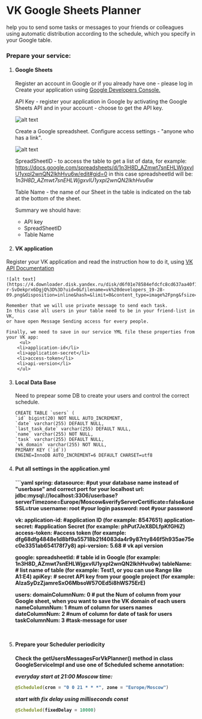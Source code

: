 <h1> VK Google Sheets Planner </h1>

<p> help you to send some tasks or messages to your friends or colleagues using automatic distribution 
according to the schedule, which you specify in your Google table.</p>

<h3>Prepare your service:</h3> 

1.  <h4>Google Sheets</h4>
    Register an account in Google or if you already have one - please log in
    Create your application using 
    <a href="https://console.developers.google.com"> Google Developers Console. </a>
    
    API Key - register your application in Google by activating the Google Sheets API and 
    in your account - choose to get the API key.
   
    ![alt text](https://3.downloader.disk.yandex.ru/disk/cc1a321abc8960c5a7f4effcb255b5915e7a20b10424b5c5b972e711fb662855/59fb7803/PcVKaV0E5tQ2noQ5gYGlGBDVxGCWL2J6vT5HYWj2w5eAjH-p4AIZuShZPOkcWdx-yYpQr3ompQLHP5tCYlL8Mg%3D%3D?uid=0&filename=api%20key.png&disposition=inline&hash=&limit=0&content_type=image%2Fpng&fsize=46462&hid=8c430edc7c2961dc76929ff89343ff67&media_type=image&tknv=v2&etag=c68f8e07390b9fce1daeb7aa0e8d1db4)

    Create a Google spreadsheet. Configure access settings - "anyone who has a link".
    
    ![alt text](https://3.downloader.disk.yandex.ru/disk/e8153e1b9b8c7964c6dd8d5ef31b421cc77676a7993413f5aae64672f2767efc/59fb77cf/PcVKaV0E5tQ2noQ5gYGlGGoMkOYDwOp9DK1ZJe8SMgWTm3jPtu8pMcfpRG6UpH4QUd8ENCQ4ANqy_9234IYxJw%3D%3D?uid=0&filename=google%20sheet%20for%20git.png&disposition=inline&hash=&limit=0&content_type=image%2Fpng&fsize=62554&hid=e9df44c3e78d8f5fff294d299b5614b8&media_type=image&tknv=v2&etag=e0e6aa26c7c9b28eb3e2053fcba5cabc)
    
    SpreadSheetID - to access the table to get a list of data, for example:
    https://docs.google.com/spreadsheets/d/1n3H8D_AZmwt7snEHLWjgxvIU1yxpl2wnQN2lkhHvu6w/edit#gid=0
    in this case spreadsheetId will be: <i>1n3H8D_AZmwt7snEHLWjgxvIU1yxpl2wnQN2lkhHvu6w</i>
   
    Table Name - the name of our Sheet in the table is indicated on the tab at the bottom of the sheet.
    
    Summary we should have:
    <ul>
    <li> API key</li>
    <li> SpreadSheetID</li>
    <li> Table Name</li>
    </ul>
    
2.  <h4>VK application</h4>
   Register your VK application and read the instruction how to do it, using
    <a href="https://vk.com/dev/manuals"> VK API Documentation</a>
    
    ![alt text](https://4.downloader.disk.yandex.ru/disk/d6f01e78584efdcfc8cd637aa40f14d77c9f04b22186ea68662ae018bbf87080/59fb7ff8/PcVKaV0E5tQ2noQ5gYGlGNShcZPI61i1HnkyYnNzFl_luHRjGasGaKrbtmyB7wvmSv4w3u-r-SvDekprx6DgjQ%3D%3D?uid=0&filename=vk%20developers_19-28-09.png&disposition=inline&hash=&limit=0&content_type=image%2Fpng&fsize=66235&hid=122b9944a6a67c194720d896f625e642&media_type=image&tknv=v2&etag=5584d5d11a77e0e25cfce8dd766ef6fe)
    
    Remember that we will use private message to send each task. 
    In this case all users in your table need to be in your friend-list in VK, 
    or have open Message Sending access for every people.
    
    Finally, we need to save in our service YML file these properties from your VK app:
         <ul>
        <li>application-id</li>
        <li>application-secret</li>
        <li>access-token</li>
        <li>api-version</li>
        </ul>
    
3.  <h4>Local Data Base</h4>

    Need to prepear some DB to create your users and control the correct schedule.
    ```mysql
    CREATE TABLE `users` (
    `id` bigint(20) NOT NULL AUTO_INCREMENT,
    `date` varchar(255) DEFAULT NULL,
    `last_task_date` varchar(255) DEFAULT NULL,
    `name` varchar(255) NOT NULL,
    `task` varchar(255) DEFAULT NULL,
    `vk_domain` varchar(255) NOT NULL,
    PRIMARY KEY (`id`))
    ENGINE=InnoDB AUTO_INCREMENT=6 DEFAULT CHARSET=utf8
    ```
4. <h4>Put all settings in the application.yml<h4>
   ```yaml
   spring:
      datasource:
        #put your database name instead of "userbase" and correct port for your localhost
        url: jdbc:mysql://localhost:3306/userbase?serverTimezone=Europe/Moscow&verifyServerCertificate=false&useSSL=true
        username: root #your login
        password: root #your password
     
   vk:
      application-id:  #application ID  (for example: 8547651)
      application-secret:  #application Secret (for example: phPut7JeX8DLfpKfGHiZ) 
      access-token: #access token (for example: dfg68dfg4848e1d8bf9a55718b21f4083da4r9y87rty846f5h935ae75ec0e3351ab654178f7y8)
      api-version: 5.68 # vk api version
   
   google:
      spreadsheetId: # table id in Google (for example: 1n3H8D_AZmwt7snEHLWjgxvIU1yxpl2wnQN2lkhHvu6w)
      tableName:  # list name of table (for example: Test1, or you can use Range like A1:E4)
      apiKey: # secret API key from your google project (for example: AIzaSyDzZjamreSxO6MbsoW57OEd5i8hWS75ErE)
   
   users:
      domainColumnNum: 0 # put the Num of column from your Google sheet, when you want to save the VK domain of each users
      nameColumnNum: 1 #num of column for users names
      dateColumnNum: 2 #num of column for date of task for users
      taskColumnNum: 3 #task-message for user
   ```
    
5.  <h4>Prepare your Scheduler periodicity<h4> 
  
    Check the getUsersMessagesForVkPlanner() method in class GoogleServiceImpl and use one of Scheduled scheme annotation:
  
    <i>everyday start at 21:00 Moscow time:</i>
    ```java
    @Scheduled(cron = "0 0 21 * * *", zone = "Europe/Moscow")
    ```
    <i>start with fix delay using milliseconds const</i>
    ```java
    @Scheduled(fixedDelay = 10000)
    ```

      